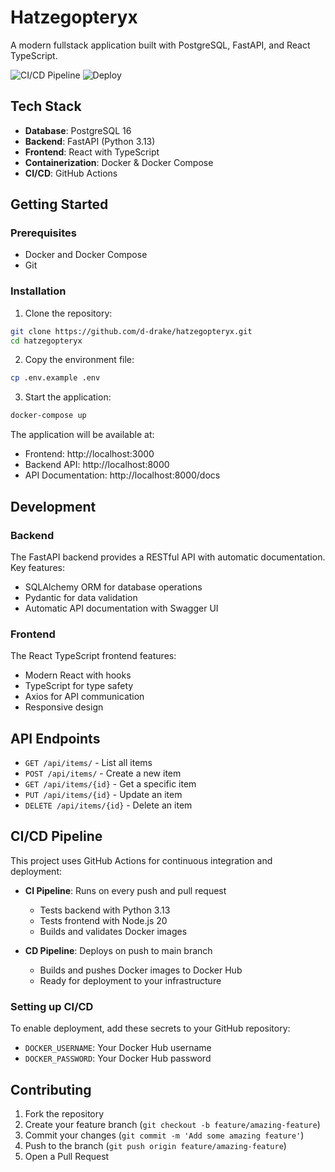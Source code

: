 # Hatzegopteryx

A modern fullstack application built with PostgreSQL, FastAPI, and React TypeScript.

![CI/CD Pipeline](https://github.com/d-drake/hatzegopteryx/workflows/CI%2FCD%20Pipeline/badge.svg)
![Deploy](https://github.com/d-drake/hatzegopteryx/workflows/Deploy/badge.svg)

## Tech Stack

- **Database**: PostgreSQL 16
- **Backend**: FastAPI (Python 3.13)
- **Frontend**: React with TypeScript
- **Containerization**: Docker & Docker Compose
- **CI/CD**: GitHub Actions

## Getting Started

### Prerequisites

- Docker and Docker Compose
- Git

### Installation

1. Clone the repository:
```bash
git clone https://github.com/d-drake/hatzegopteryx.git
cd hatzegopteryx
```

2. Copy the environment file:
```bash
cp .env.example .env
```

3. Start the application:
```bash
docker-compose up
```

The application will be available at:
- Frontend: http://localhost:3000
- Backend API: http://localhost:8000
- API Documentation: http://localhost:8000/docs

## Development

### Backend

The FastAPI backend provides a RESTful API with automatic documentation. Key features:
- SQLAlchemy ORM for database operations
- Pydantic for data validation
- Automatic API documentation with Swagger UI

### Frontend

The React TypeScript frontend features:
- Modern React with hooks
- TypeScript for type safety
- Axios for API communication
- Responsive design

## API Endpoints

- `GET /api/items/` - List all items
- `POST /api/items/` - Create a new item
- `GET /api/items/{id}` - Get a specific item
- `PUT /api/items/{id}` - Update an item
- `DELETE /api/items/{id}` - Delete an item

## CI/CD Pipeline

This project uses GitHub Actions for continuous integration and deployment:

- **CI Pipeline**: Runs on every push and pull request
  - Tests backend with Python 3.13
  - Tests frontend with Node.js 20
  - Builds and validates Docker images
  
- **CD Pipeline**: Deploys on push to main branch
  - Builds and pushes Docker images to Docker Hub
  - Ready for deployment to your infrastructure

### Setting up CI/CD

To enable deployment, add these secrets to your GitHub repository:
- `DOCKER_USERNAME`: Your Docker Hub username
- `DOCKER_PASSWORD`: Your Docker Hub password

## Contributing

1. Fork the repository
2. Create your feature branch (`git checkout -b feature/amazing-feature`)
3. Commit your changes (`git commit -m 'Add some amazing feature'`)
4. Push to the branch (`git push origin feature/amazing-feature`)
5. Open a Pull Request

<!-- CI/CD trigger: Duration field implementation completed -->